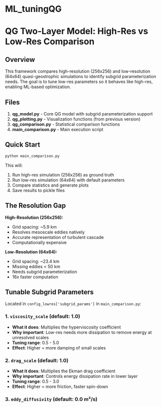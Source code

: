 # ML_tuningQG

# QG Two-Layer Model: High-Res vs Low-Res Comparison

## Overview

This framework compares high-resolution (256x256) and low-resolution (64x64) quasi-geostrophic simulations to identify subgrid parameterization needs. The goal is to tune low-res parameters so it behaves like high-res, enabling ML-based optimization.

## Files

1. **qg_model.py** - Core QG model with subgrid parameterization support
2. **qg_plotting.py** - Visualization functions (from previous version)
3. **qg_comparison.py** - Statistical comparison functions
4. **main_comparison.py** - Main execution script

## Quick Start

```bash
python main_comparison.py
```

This will:
1. Run high-res simulation (256x256) as ground truth
2. Run low-res simulation (64x64) with default parameters
3. Compare statistics and generate plots
4. Save results to pickle files

## The Resolution Gap

**High-Resolution (256x256):**
- Grid spacing: ~5.9 km
- Resolves mesoscale eddies natively
- Accurate representation of turbulent cascade
- Computationally expensive

**Low-Resolution (64x64):**
- Grid spacing: ~23.4 km  
- Missing eddies < 50 km
- Needs subgrid parameterization
- 16x faster computation

## Tunable Subgrid Parameters

Located in `config_lowres['subgrid_params']` in `main_comparison.py`:

### 1. `viscosity_scale` (default: 1.0)
- **What it does**: Multiplies the hyperviscosity coefficient
- **Why important**: Low-res needs more dissipation to remove energy at unresolved scales
- **Tuning range**: 0.5 - 5.0
- **Effect**: Higher = more damping of small scales

### 2. `drag_scale` (default: 1.0)
- **What it does**: Multiplies the Ekman drag coefficient
- **Why important**: Controls energy dissipation rate in lower layer
- **Tuning range**: 0.5 - 3.0
- **Effect**: Higher = more friction, faster spin-down

### 3. `eddy_diffusivity` (default: 0.0 m²/s)
